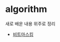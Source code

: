 # algorithm
새로 배운 내용 위주로 정리
* [비트마스킹](https://github.com/Insoo-Hwang/algorithm/edit/main/%EB%B9%84%ED%8A%B8%EB%A7%88%EC%8A%A4%ED%82%B9.md)

